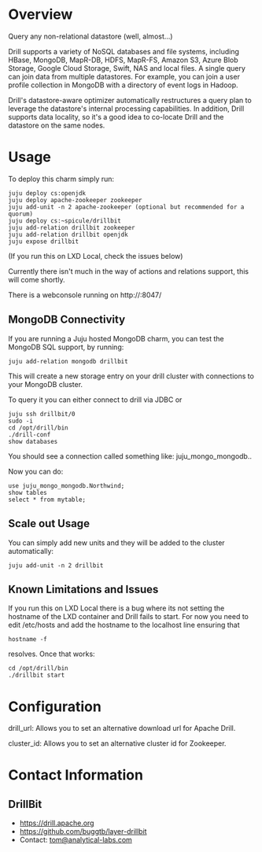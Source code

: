 # Overview

Query any non-relational datastore (well, almost...)

Drill supports a variety of NoSQL databases and file systems,
including HBase, MongoDB, MapR-DB, HDFS, MapR-FS, Amazon S3,
Azure Blob Storage, Google Cloud Storage, Swift, NAS and local files.
A single query can join data from multiple datastores. For example,
you can join a user profile collection in MongoDB with a directory
of event logs in Hadoop.

Drill's datastore-aware optimizer automatically restructures a
query plan to leverage the datastore's internal processing capabilities.
In addition, Drill supports data locality, so it's a good idea to
co-locate Drill and the datastore on the same nodes.

# Usage

To deploy this charm simply run:

    juju deploy cs:openjdk
    juju deploy apache-zookeeper zookeeper
    juju add-unit -n 2 apache-zookeeper (optional but recommended for a quorum)
    juju deploy cs:~spicule/drillbit
    juju add-relation drillbit zookeeper
    juju add-relation drillbit openjdk
    juju expose drillbit

(If you run this on LXD Local, check the issues below)

Currently there isn't much in the way of actions and relations support,
this will come shortly.

There is a webconsole running on http://<serverip>:8047/

## MongoDB Connectivity

If you are running a Juju hosted MongoDB charm, you can test the MongoDB
SQL support, by running:

    juju add-relation mongodb drillbit

This will create a new storage entry on your drill cluster with connections
to your MongoDB cluster.

To query it you can either connect to drill via JDBC or

    juju ssh drillbit/0
    sudo -i
    cd /opt/drill/bin
    ./drill-conf
    show databases

You should see a connection called something like: juju_mongo_mongodb.<mongodbname>.

Now you can do:

    use juju_mongo_mongodb.Northwind;
    show tables
    select * from mytable;

## Scale out Usage

You can simply add new units and they will be added to the cluster automatically:

    juju add-unit -n 2 drillbit

## Known Limitations and Issues

If you run this on LXD Local there is a bug where its not setting the hostname
of the LXD container and Drill fails to start. For now you need to edit /etc/hosts
and add the hostname to the localhost line ensuring that

    hostname -f

resolves. Once that works:

    cd /opt/drill/bin
    ./drillbit start

# Configuration

drill_url: Allows you to set an alternative download url for Apache Drill.

cluster_id: Allows you to set an alternative cluster id for Zookeeper.

# Contact Information

## DrillBit

  - https://drill.apache.org
  - https://github.com/buggtb/layer-drillbit
  - Contact: tom@analytical-labs.com


[service]: http://example.com
[icon guidelines]: https://jujucharms.com/docs/stable/authors-charm-icon
